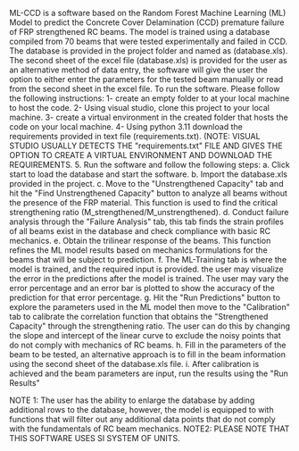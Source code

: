 ML-CCD is a software based on the Random Forest Machine Learning (ML) Model to predict the Concrete Cover Delamination (CCD) premature failure of FRP strengthened RC beams. The model is trained using a database compiled from 70 beams that were tested experimentally and failed in CCD. The database is provided in the project folder and named as (database.xls). The second sheet of the excel file (database.xls) is provided for the user as an alternative method of data entry, the software will give the user the option to either enter the parameters for the tested beam manually or read from the second sheet in the excel file. 
To run the software. Please follow the following instructions:
1- create an empty folder to at your local machine to host the code.
2- Using visual studio, clone this project to your local machine.
3- create a virtual environment in the created folder that hosts the code on your local machine.
4- Using python 3.11 download the requirements provided in text file (requirements.txt). (NOTE: VISUAL STUDIO USUALLY DETECTS THE "requirements.txt" FILE AND GIVES THE OPTION TO CREATE A VIRTUAL ENVIRONMENT AND DOWNLOAD THE REQUIREMENTS.
5. Run the software and follow the following steps:
  a. Click start to load the database and start the software.
  b. Import the database.xls provided in the project.
  c. Move to the "Unstrengthened Capacity" tab and hit the "Find Unstrengthened Capacity" button to analyze all beams without the presence of the FRP material. This function is used to find the critical strengthening ratio (M_strengthened/M_unstrengthened). 
  d. Conduct failure analysis through the "Failure Analysis" tab, this tab finds the strain profiles of all beams exist in the database and check compliance with basic RC mechanics. 
  e. Obtain the trilinear response of the beams. This function refines the ML model results based on mechanics formulations for the beams that will be subject to prediction. 
  f. The ML-Training tab is where the model is trained, and the required input is provided. the user may visualize the error in the predictions after the model is trained. The user may vary the error percentage and an error bar is plotted to show the accuracy of the prediction for that error percentage. 
  g. Hit the "Run Predictions" button to explore the parameters used in the ML model then move to the "Calibration" tab to calibrate the correlation function that obtains the "Strengthened Capacity" through the strengthening ratio. The user can do this by changing the slope and intercept of the linear curve to exclude the noisy points that do not comply with mechanics of RC beams. 
  h. Fill in the parameters of the beam to be tested, an alternative approach is to fill in the beam information using the second sheet of the database.xls file.
  i. After calibration is achieved and the beam parameters are input, run the results using the "Run Results"

NOTE 1: The user has the ability to enlarge the database by adding additional rows to the database, however, the model is equipped to with functions that will filter out any additional data points that do not comply with the fundamentals of RC beam mechanics.
NOTE2: PLEASE NOTE THAT THIS SOFTWARE USES SI SYSTEM OF UNITS. 

